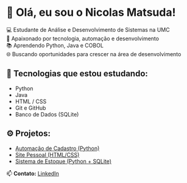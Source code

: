 # 👋 Olá, eu sou o Nicolas Matsuda!

💻 Estudante de Análise e Desenvolvimento de Sistemas na UMC  
🚀 Apaixonado por tecnologia, automação e desenvolvimento  
📚 Aprendendo Python, Java e COBOL  
🌐 Buscando oportunidades para crescer na área de desenvolvimento

## 🧠 Tecnologias que estou estudando:
- Python
- Java
- HTML / CSS
- Git e GitHub
- Banco de Dados (SQLite)

## ⚙️ Projetos:
- [Automação de Cadastro (Python)](link)
- [Site Pessoal (HTML/CSS)](link)
- [Sistema de Estoque (Python + SQLite)](link)

📫 **Contato:** [LinkedIn](https://linkedin.com/in/nicolasmatsuda)
